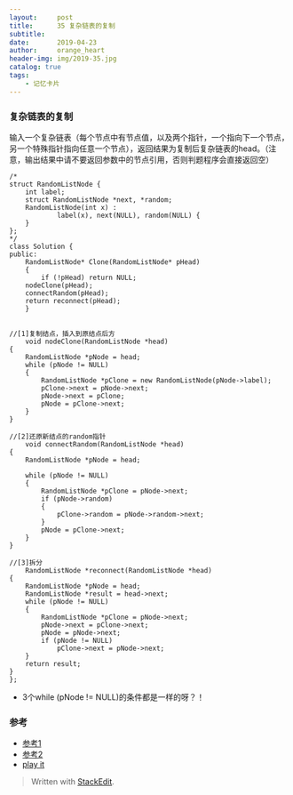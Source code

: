 ```yaml
---
layout:     post
title:      35 复杂链表的复制
subtitle:  
date:       2019-04-23
author:     orange_heart
header-img: img/2019-35.jpg
catalog: true
tags:
    - 记忆卡片
---
```


### 复杂链表的复制


输入一个复杂链表（每个节点中有节点值，以及两个指针，一个指向下一个节点，另一个特殊指针指向任意一个节点），返回结果为复制后复杂链表的head。（注意，输出结果中请不要返回参数中的节点引用，否则判题程序会直接返回空）

```objc
/*
struct RandomListNode {
    int label;
    struct RandomListNode *next, *random;
    RandomListNode(int x) :
            label(x), next(NULL), random(NULL) {
    }
};
*/
class Solution {
public:
    RandomListNode* Clone(RandomListNode* pHead)
    {
        if (!pHead) return NULL;
    nodeClone(pHead);
    connectRandom(pHead);
    return reconnect(pHead);
    }
     
     
//[1]复制结点，插入到原结点后方
    void nodeClone(RandomListNode *head)
{
    RandomListNode *pNode = head;
    while (pNode != NULL)
    {
        RandomListNode *pClone = new RandomListNode(pNode->label);
        pClone->next = pNode->next;
        pNode->next = pClone;
        pNode = pClone->next;
    }
}
 
//[2]还原新结点的random指针
    void connectRandom(RandomListNode *head)
{
    RandomListNode *pNode = head;
     
    while (pNode != NULL)
    {
        RandomListNode *pClone = pNode->next;
        if (pNode->random)
        {
            pClone->random = pNode->random->next;
        }
        pNode = pClone->next;
    }
}
 
//[3]拆分
    RandomListNode *reconnect(RandomListNode *head)
{
    RandomListNode *pNode = head;
    RandomListNode *result = head->next;
    while (pNode != NULL)
    {
        RandomListNode *pClone = pNode->next;
        pNode->next = pClone->next;
        pNode = pNode->next;
        if (pNode != NULL)
            pClone->next = pNode->next;
    }
    return result;
}
};
```

 - 3个while (pNode != NULL)的条件都是一样的呀？！

### 参考

- [参考1](https://github.com/zhedahht/CodingInterviewChinese2)
- [参考2](https://github.com/gatieme/CodingInterviews)
- [play it](https://www.nowcoder.com/practice/f836b2c43afc4b35ad6adc41ec941dba?tpId=13&tqId=11178&tPage=2&rp=1&ru=/ta/coding-interviews&qru=/ta/coding-interviews/question-ranking)


> Written with [StackEdit](https://stackedit.io/).

<head>
    <script src="https://cdn.mathjax.org/mathjax/latest/MathJax.js?config=TeX-AMS-MML_HTMLorMML" type="text/javascript"></script>
    <script type="text/x-mathjax-config">
        MathJax.Hub.Config({
            tex2jax: {
            skipTags: ['script', 'noscript', 'style', 'textarea', 'pre'],
            inlineMath: [['$','$']]
            }
        });
    </script>
</head>
<!--stackedit_data:
eyJoaXN0b3J5IjpbMTYzMTk3MjUyMywxMjY5NTMyNTA1LC0xMj
I5MzI4MjI4XX0=
-->